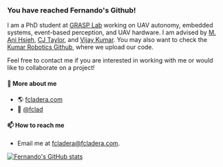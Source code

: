 ### You have reached Fernando's Github!

I am a PhD student at [GRASP Lab](https://www.grasp.upenn.edu/) working on UAV
autonomy, embedded systems, event-based perception, and UAV hardware. I am
advised by [M. Ani Hsieh](https://www.grasp.upenn.edu/people/ani-hsieh/),
[CJ Taylor](https://www.grasp.upenn.edu/people/camillo-j-taylor/), and [Vijay
Kumar](https://www.grasp.upenn.edu/people/vijay-kumar/).
You may also want to check the [Kumar Robotics Github](https://github.com/KumarRobotics),
where we upload our code.

Feel free to contact me if you are interested in working with me or would
like to collaborate on a project!

#### 🔗 More about me
 - 🌎 [fcladera.com](https://fcladera.com)
 - 💬 [@fclad](https://twitter.com/fclad)

#### 📫 How to reach me
 - Email me at [fcladera@fcladera.com](mailto:fcladera@fcladera.com).

[![Fernando's GitHub stats](https://github-readme-stats.vercel.app/api?username=fcladera)](https://github.com/anuraghazra/github-readme-stats)
